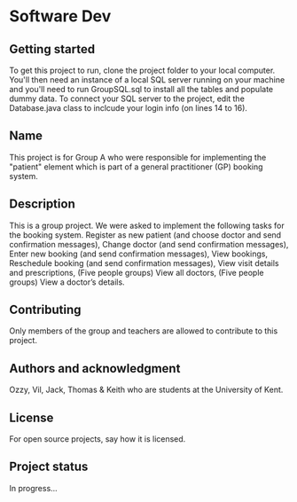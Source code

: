 # Software Dev



## Getting started

To get this project to run, clone the project folder to your local computer. You'll then need an instance of a local SQL server running on your machine and you'll need to run GroupSQL.sql to install all the tables and populate dummy data. To connect your SQL server to the project, edit the Database.java class to inclcude your login info (on lines 14 to 16).

## Name
This project is for Group A who were responsible for implementing the "patient" element which is part of a general practitioner (GP) booking system.

## Description
This is a group project. We were asked to implement the following tasks for the booking system. Register as new patient (and choose doctor and send confirmation messages), Change doctor (and send confirmation messages), Enter new booking (and send confirmation messages), View bookings, Reschedule booking (and send confirmation messages), View visit details and prescriptions, (Five people groups) View all doctors, (Five people groups) View a doctor’s details.

## Contributing
Only members of the group and teachers are allowed to contribute to this project.

## Authors and acknowledgment
Ozzy, Vil, Jack, Thomas & Keith who are students at the University of Kent.

## License
For open source projects, say how it is licensed.

## Project status
In progress...
